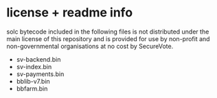 # license + readme info

solc bytecode included in the following files is not distributed under the main license of this repository and is provided for use by non-profit and non-governmental organisations at no cost by SecureVote.

* sv-backend.bin
* sv-index.bin 
* sv-payments.bin
* bblib-v7.bin
* bbfarm.bin